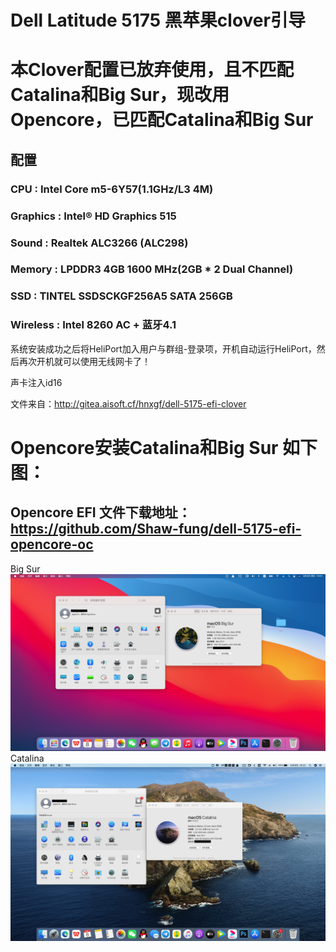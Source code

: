 # Dell Latitude 5175 黑苹果clover引导
# 本Clover配置已放弃使用，且不匹配Catalina和Big Sur，现改用Opencore，已匹配Catalina和Big Sur
## 配置
### CPU : Intel Core m5-6Y57(1.1GHz/L3 4M)
### Graphics : Intel® HD Graphics 515 
### Sound : Realtek ALC3266 (ALC298)
### Memory : LPDDR3 4GB 1600 MHz(2GB * 2 Dual Channel)
### SSD : TINTEL SSDSCKGF256A5 SATA 256GB 
### Wireless : Intel 8260 AC + 蓝牙4.1

系统安装成功之后将HeliPort加入用户与群组-登录项，开机自动运行HeliPort，然后再次开机就可以使用无线网卡了！

声卡注入id16

文件来自：http://gitea.aisoft.cf/hnxgf/dell-5175-efi-clover
# Opencore安装Catalina和Big Sur 如下图：
## Opencore EFI 文件下载地址：https://github.com/Shaw-fung/dell-5175-efi-opencore-oc
Big Sur
![avatar](https://raw.githubusercontent.com/hnxgf/dell-5175-efi-clover/d400d4ad10d2f11fe172f8f9e0f981e561294a43/Big%20Sur.png)
Catalina
![avatar](https://raw.githubusercontent.com/hnxgf/dell-5175-efi-clover/master/Catalina.png)
